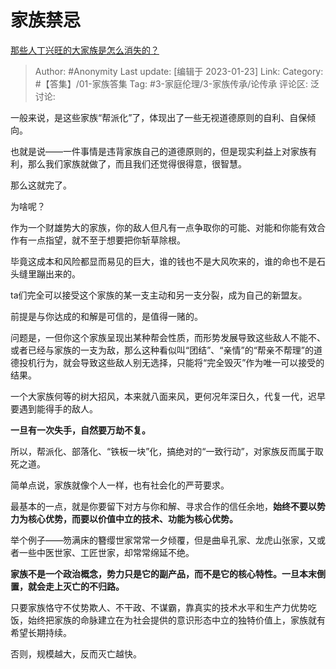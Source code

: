 # 家族禁忌
[那些人丁兴旺的大家族是怎么消失的？](https://www.zhihu.com/question/521460399/answer/2856349517)

> Author: #Anonymity
> Last update: [编辑于 2023-01-23]
> Link:
> Category: #【答集】/01-家族答集
> Tag: #3-家庭伦理/3-家族传承/论传承
> 评论区:
> 泛讨论:

一般来说，是这些家族“帮派化”了，体现出了一些无视道德原则的自利、自保倾向。

也就是说——一件事情是违背家族自己的道德原则的，但是现实利益上对家族有利，那么我们家族就做了，而且我们还觉得很得意，很智慧。

那么这就完了。

为啥呢？

作为一个财雄势大的家族，你的敌人但凡有一点争取你的可能、对能和你能有效合作有一点指望，就不至于想要把你斩草除根。

毕竟这成本和风险都显而易见的巨大，谁的钱也不是大风吹来的，谁的命也不是石头缝里蹦出来的。

ta们完全可以接受这个家族的某一支主动和另一支分裂，成为自己的新盟友。

前提是与你达成的和解是可信的，是值得一赌的。

问题是，一但你这个家族呈现出某种帮会性质，而形势发展导致这些敌人不能不、或者已经与家族的一支为敌，那么这种看似叫“团结”、“亲情”的“帮亲不帮理”的道德投机行为，就会导致这些敌人别无选择，只能将“完全毁灭”作为唯一可以接受的结果。

一个大家族何等的树大招风，本来就八面来风，更何况年深日久，代复一代，迟早要遇到能得手的敌人。

**一旦有一次失手，自然要万劫不复。**

所以，帮派化、部落化、“铁板一块”化，搞绝对的“一致行动”，对家族反而属于取死之道。

简单点说，家族就像个人一样，也有社会化的严苛要求。

最基本的一点，就是你要留下对方与你和解、寻求合作的信任余地，**始终不要以势力为核心优势，而要以价值中立的技术、功能为核心优势。**

举个例子——笏满床的簪缨世家常常一夕倾覆，但是曲阜孔家、龙虎山张家，又或者一些中医世家、工匠世家，却常常绵延不绝。

**家族不是一个政治概念，势力只是它的副产品，而不是它的核心特性。一旦本末倒置，就会走上灭亡的不归路。**

只要家族恪守不仗势欺人、不干政、不谋霸，靠真实的技术水平和生产力优势吃饭，始终把家族的命脉建立在为社会提供的意识形态中立的独特价值上，家族就有希望长期持续。

否则，规模越大，反而灭亡越快。
